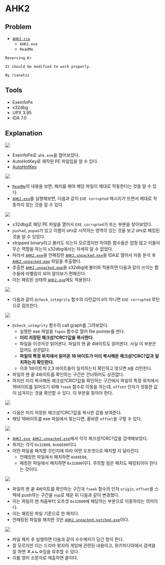 # AHK2

## Problem
* [`AHK2.zip`](./AHK2.zip)
    - `AHK2.exe`
    - `ReadMe`
```
Reversing.Kr

It should be modified to work properly.

By rianatzz

```

## Tools
* ExeinfoPe
* x32dbg
* UPX 3.95
* IDA 7.0

## Explanation
![](./1.PNG?raw=true)
* ExeinfoPe로 `ahk.exe`을 열어보았다.
* AutoHotKey로 제작된 PE 파일임을 알 수 있다.
* [AutoHotKey](https://www.autohotkey.com/)

![](./2.PNG?raw=true)
* [`ReadMe`](./ReadMe)의 내용을 보면, 패치를 해야 해당 파일이 제대로 작동한다는 것을 알 수 있다.
* [`AHK2.exe`](./AHK2.exe)를 실행해보면, 다음과 같이 `EXE corrupted` 메시지가 뜨면서 제대로 작동하지 않는 것을 알 수 있다.

![](./3.PNG?raw=true)
* x32dbg로 해당 PE 파일을 열어서 `EXE corrupted`가 뜨는 부분을 찾아보았다.
* `pushad`, `popad`가 있고 이름이 `UPX`로 시작하는 영역이 있는 것을 보고 `UPX`로 패킹된 것을 알 수 있었다.
* stripped binary라고 불러도 되는지 모르겠지만 하여튼 함수들은 엄청 많고 이들이 무슨 역할을 하는지 x32dbg에서는 자세히 알 수 없었다.
* 따라서 [`AHK2.exe`](./AHK2.exe)을 언패킹한 [`AHK2.unpacked.exe`](./AHK2.unpacked.exe)을 IDA로 열어서 자동 분석 후 [`AHK2.unpacked.map`](./AHK2.unpacked.map) 파일을 추출했다.
* 추출한 [`AHK2.unpacked.map`](./AHK2.unpacked.map)을 x32dbg에 불러와 적용하면 다음과 같이 쓰이는 함수들에 라벨링이 되어 알아보기 편해진다.
* 이는 패킹된 상태의 [`AHK2.exe`](./AHK2.exe)에도 적용된다.

![](./4.PNG?raw=true)
* 다음과 같이 `@check_integrity` 함수의 리턴값이 `0`이 아니면 `EXE corrupted` 루틴으로 점프한다.

![](./5-1.PNG?raw=true)
* `@check_integrity` 함수의 call graph를 그려보았다.
    - 실행한 exe 파일을 `fopen` 함수로 열어 file pointer를 딴다.
    - **미리 저장된 체크섬?CRC?값을 복사한다.**
    - 파일을 이것저것 읽어본다. 파일의 맨 끝 4바이트도 읽어본다. 사실 이 부분은 없어도 상관없다.
    - **파일의 특정 위치에서 읽어온 16 바이트가 미리 복사해둔 체크섬?CRC?값과 일치하는지 확인한다.**
    - 이후 1바이트씩 2,3 바이트들이 일치하는지 확인하고 맞으면 `0`을 리턴한다.
* 파일의 맨 끝 4바이트를 확인하는 구간은 건너뛰어도 상관없다.
* 하지만 미리 복사해둔 체크섬?CRC?값을 확인하는 구간에서 파일의 특정 위치에서 16바이트를 읽어오기 위해 `fseek` 함수로 이동을 하는데, `offset` 인자가 엉뚱한 값이 넘겨지는 것을 확인할 수 있다. 이 부분을 찾아야 한다.

![](./5-2.PNG?raw=true)
* 다음은 미리 저장된 체크섬?CRC?값을 복사한 값을 보여준다.
* 해당 16바이트를 exe 파일에서 찾는다면, 올바른 `offset`을 구할 수 있다.

![](./5-3.PNG?raw=true)
* [`AHK2.exe`](./AHK2.exe), [`AHK2.unpacked.exe`](./AHK2.unpacked.exe)에서 각각 체크섬?CRC?값을 검색해보았다.
* 위치는 각각 `0x32800`, `0x66E00`이다.
* 어떤 파일을 패치할 것인지에 따라 어떤 오프셋으로 패치할 지 달라진다.
    - 언패킹한 파일에서 패치하면 `0x66E00`,
    - 패킹한 파일에서 패치하면 `0x32800`이다. 주의할 점은 패치도 패킹되어야 한다는 것이다.

![](./6.PNG?raw=true)
* 파일의 맨 끝 4바이트를 확인하는 구간과 `fseek` 함수의 인자 `origin`, `offset`을 스택에 push하는 구간을 `nop`로 채운 뒤 다음과 같이 변경했다.
* 이는 파일의 맨 처음부터 오프셋 `0x32800`에 해당하는 부분으로 이동하라는 의미이다.
* 이는 패킹된 파일 기준으로 한 패치다.
* 언패킹된 파일을 패치한 것은 [`AHK2.unpacked.patched.exe`](./AHK2.unpacked.patched.exe)이다.

![](./7.PNG?raw=true)
* 파일 패치 후 실행하면 다음과 같이 수수께끼가 담긴 창이 뜬다.
* 잘 모르지만 이는 드라마 왕자의 게임에 관련된 내용이고, 위키피디아에서 검색을 잘 하면 **ㅈㅅㄴㅇ**임을 유추할 수 있다.
* 이를 영어 소문자로 제출하면 끝이다.
